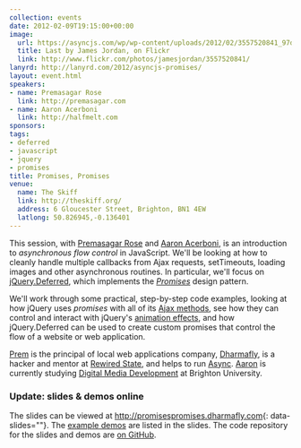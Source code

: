 ```yaml
---
collection: events
date: 2012-02-09T19:15:00+00:00
image: 
  url: https://asyncjs.com/wp/wp-content/uploads/2012/02/3557520841_97dd51de9d_o.jpg
  title: Last by James Jordan, on Flickr
  link: http://www.flickr.com/photos/jamesjordan/3557520841/
lanyrd: http://lanyrd.com/2012/asyncjs-promises/
layout: event.html
speakers: 
- name: Premasagar Rose
  link: http://premasagar.com
- name: Aaron Acerboni
  link: http://halfmelt.com
sponsors: 
tags: 
- deferred
- javascript
- jquery
- promises
title: Promises, Promises
venue: 
  name: The Skiff
  link: http://theskiff.org/
  address: 6 Gloucester Street, Brighton, BN1 4EW
  latlong: 50.826945,-0.136401
---
```


<p>This session, with <a href="http://premasagar.com">Premasagar Rose</a> and <a href="http://halfmelt.com">Aaron Acerboni</a>, is <span class="summary">an introduction to <em>asynchronous flow control</em> in JavaScript</span>. We'll be looking at how to cleanly handle multiple callbacks from Ajax requests, setTimeouts, loading images and other asynchronous routines. In particular, we'll focus on <a href="http://api.jquery.com/category/deferred-object/">jQuery.Deferred</a>, which implements the <em><a href="http://wiki.commonjs.org/wiki/Promises/A">Promises</a></em> design pattern.</p>

<p>We'll work through some practical, step-by-step code examples, looking at how jQuery uses <em>promises</em> with all of its <a href="http://api.jquery.com/category/ajax/">Ajax methods</a>, see how they can control and interact with jQuery's <a href="http://api.jquery.com/promise/#example-1">animation effects</a>, and how jQuery.Deferred can be used to create custom promises that control the flow of a website or web application.</p>

<p><a href="http://twitter.com/premasagar">Prem</a> is the principal of local web applications company, <a href="http://dharmafly.com">Dharmafly</a>, is a hacker and mentor at <a href="http://rewiredstate.org">Rewired State</a>, and helps to run <a href="https://asyncjs.com">Async</a>. <a href="http://twitter.com/aaronacerboni">Aaron</a> is currently studying <a href="http://www.brighton.ac.uk/courses/study/digital-media-development-bsc-hons">Digital Media Development</a> at Brighton University.</p>

### Update: slides & demos online

The slides can be viewed at <http://promisespromises.dharmafly.com>{:
data-slides=""}. The
[example demos][#demo] are listed in the slides. The code repository for
the slides and demos are [on GitHub][#github].

[#demo]: http://promisespromises.dharmafly.com/#18
[#github]: https://github.com/premasagar/promisespromises
